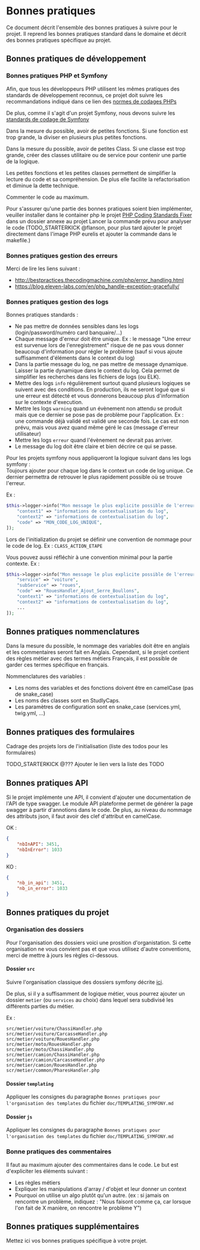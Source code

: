 # Bonnes pratiques

Ce document décrit l'ensemble des bonnes pratiques à suivre pour le projet.
Il reprend les bonnes pratiques standard dans le domaine et décrit des bonnes pratiques spécifique au projet.


## Bonnes pratiques de développement

### Bonnes pratiques PHP et Symfony 

Afin, que tous les développeurs PHP utilisent les mêmes pratiques des standards de développement reconnus, ce projet doit suivre les 
recommandations indiqué dans ce lien des [normes de codages PHPs](https://eurelis.atlassian.net/wiki/spaces/EURKNOW/pages/17367101/PHP+-+Normes+de+codage+PSRs)

De plus, comme il s'agit d'un projet Symfony, nous devons suivre les [standards de codage de Symfony](https://symfony.com/doc/current/contributing/code/standards.html)

Dans la mesure du possible, avoir de petites fonctions. Si une fonction est trop grande, la diviser en plusieurs plus petites fonctions.

Dans la mesure du possible, avoir de petites Class. Si une classe est trop grande, créer des classes utilitaire ou de service pour contenir une partie de la logique.

Les petites fonctions et les petites classes permettent de simplifier la lecture du code et sa compréhension. De plus elle facilite la refactorisation et diminue la dette technique.

Commenter le code au maximum.

Pour s'assurer qu'une partie des bonnes pratiques soient bien implémenter, veuiller installer dans le container php le projet [PHP Coding Standards Fixer](https://cs.symfony.com/) dans un dossier annexe au projet
Lancer la commande prévu pour analyser le code
(TODO_STARTERKICK @flanson, pour plus tard ajouter le projet directement dans l'image PHP eurelis et ajouter la commande dans le makefile.)

### Bonnes pratiques gestion des erreurs

Merci de lire les liens suivant : 
- http://bestpractices.thecodingmachine.com/php/error_handling.html
- https://blog.eleven-labs.com/en/php_handle-exception-gracefully/

### Bonnes pratiques gestion des logs

Bonnes pratiques standards : 
- Ne pas mettre de données sensibles dans les logs (login/password/numéro card banquaire/...)
- Chaque message d'erreur doit être unique. Ex : le message "Une erreur est survenue lors de l'enregistrement" risque de ne pas vous donner beaucoup d'information pour régler le problème (sauf si vous ajoute suffisamment d'éléments dans le context du log)
- Dans la partie message du log, ne pas mettre de message dynamique. Laisser la partie dynamique dans le context du log. Cela permet de simplifier les recherches dans les fichiers de logs (ou ELK).
- Mettre des logs `info` régulièrement surtout quand plusieurs logiques se suivent avec des conditions. En production, ils ne seront logué que si une erreur est détecté et vous donnerons beaucoup plus d'information sur le contexte d'execution.
- Mettre les logs `warning` quand un évènement non attendu se produit mais que ce dernier se pose pas de problème pour l'application. Ex : une commande déjà validé est validé une seconde fois. Le cas est non prévu, mais vous avez quand même géré le cas (message d'erreur utilisateur)
- Mettre les logs `erreur` quand l'évènement ne devrait pas arriver.
- Le message du log doit être claire et bien décrire ce qui se passe. 


Pour les projets symfony nous appliqueront la logique suivant dans les logs symfony :  
Toujours ajouter pour chaque log dans le context un code de log unique. Ce dernier permettra de retrouver le plus rapidement possible où se trouve l'erreur.
 
Ex : 
```php
$this->logger->info("Mon message le plus explicite possible de l'erreur", [
    "context1" => "informations de contextualisation du log",
    "context2" => "informations de contextualisation du log",
    "code" => "MON_CODE_LOG_UNIQUE",
]);
```

Lors de l'initialization du projet se définir une convention de nommage pour le code de log.
Ex : `CLASS_ACTION_ETAPE`

Vous pouvez aussi réfléchir à une convention minimal pour la partie contexte.
Ex : 
```php
$this->logger->info("Mon message le plus explicite possible de l'erreur", [
    "service" => "voiture",
    "subService" => "roues",
    "code" => "RouesHandler_Ajout_Serre_Boullons",
    "context1" => "informations de contextualisation du log",
    "context2" => "informations de contextualisation du log",
    ...
]);
```


## Bonnes pratiques nommenclatures 

Dans la mesure du possible, le nommage des variables doit être en anglais et les commentaires seront fait en Anglais.
Cependant, si le projet contient des règles métier avec des termes métiers Français, il est possible de garder ces termes spécifique en français.

Nommenclatures des variables : 
- Les noms des variables et des fonctions doivent être en camelCase (pas de snake_case) 
- Les noms des classes sont en StudlyCaps.
- Les paramètres de configuration sont en snake_case (services.yml, twig.yml, ...)

## Bonnes pratiques des formulaires

Cadrage des projets lors de l'initialisation (liste des todos pour les formulaires)

TODO_STARTERKICK @??? Ajouter le lien vers la liste des TODO


## Bonnes pratiques API

Si le projet implémente une API, il convient d'ajouter une documentation de l'API de type swagger.
Le module API plateforme permet de générer la page swagger à partir d'annotions dans le code.
De plus, au niveau du nommage des attributs json, il faut avoir des clef d'attribut en camelCase.

OK : 
```json
{
    "nbInAPI": 3451,
    "nbInError": 1033
}
```

KO :
```json
{
    "nb_in_api": 3451,
    "nb_in_error": 1033
}
```

## Bonnes pratiques du projet

### Organisation des dossiers

Pour l'organisation des dossiers voici une prosition d'organistation.
Si cette organisation ne vous convient pas et que vous utilisez d'autre conventions, merci de mettre à jours les règles ci-dessous.

#### Dossier `src`

Suivre l'organisation classique des dossiers symfony décrite [ici](https://symfony.com/doc/current/best_practices.html). 

De plus, si il y a suffisamment de logique métier, vous pourrez ajouter un dossier `metier` (ou `services` au choix) dans lequel sera subdivisé les différents parties du métier.

Ex : 
```
src/metier/voiture/ChassiHandler.php
src/metier/voiture/CarcasseHandler.php
src/metier/voiture/RouesHandler.php
src/metier/moto/RouesHandler.php
src/metier/moto/ChassiHandler.php
src/metier/camion/ChassiHandler.php
src/metier/camion/CarcasseHandler.php
src/metier/camion/RouesHandler.php
scr/metier/common/PharesHandler.php
```

#### Dossier `templating`

Appliquer les consignes du paragraphe `Bonnes pratiques pour l'organisation des templates` du fichier `doc/TEMPLATING_SYMFONY.md`

#### Dossier `js`

Appliquer les consignes du paragraphe `Bonnes pratiques pour l'organisation des templates` du fichier `doc/TEMPLATING_SYMFONY.md`


### Bonne pratiques des commentaires

Il faut au maximum ajouter des commentaires dans le code.
Le but est d'expliciter les éléments suivant : 
- Les règles métiers
- Expliquer les manipulations d'array / d'objet et leur donner un context
- Pourquoi on utilise un algo plutôt qu'un autre. (ex : si jamais on rencontre un problème, indiquez : "Nous faisont comme ça, car lorsque l'on fait de X manière, on rencontre le problème Y")

## Bonnes pratiques supplémentaires

Mettez ici vos bonnes pratiques spécifique à votre projet.


